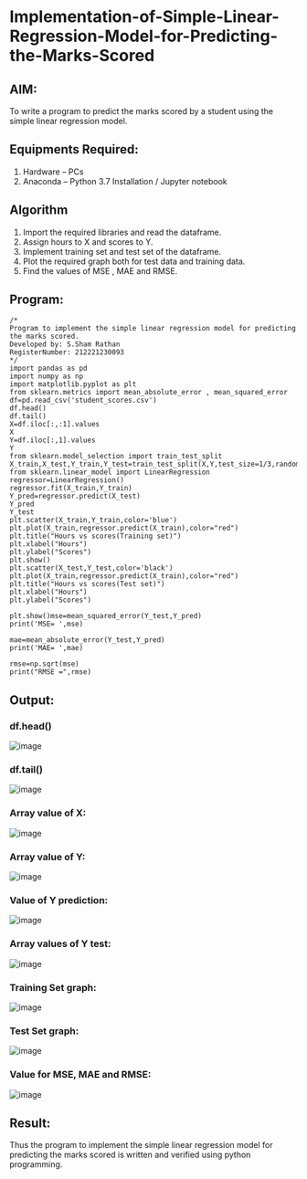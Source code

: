 # Implementation-of-Simple-Linear-Regression-Model-for-Predicting-the-Marks-Scored
## AIM:
To write a program to predict the marks scored by a student using the simple linear regression model.
## Equipments Required:
1. Hardware – PCs
2. Anaconda – Python 3.7 Installation / Jupyter notebook
## Algorithm
1. Import the required libraries and read the dataframe.
2. Assign hours to X and scores to Y.
3. Implement training set and test set of the dataframe.
4. Plot the required graph both for test data and training data.
5. Find the values of MSE , MAE and RMSE.
## Program:
```
/*
Program to implement the simple linear regression model for predicting the marks scored.
Developed by: S.Sham Rathan
RegisterNumber: 212221230093
*/
import pandas as pd
import numpy as np
import matplotlib.pyplot as plt
from sklearn.metrics import mean_absolute_error , mean_squared_error
df=pd.read_csv('student_scores.csv')
df.head()
df.tail()
X=df.iloc[:,:1].values
X
Y=df.iloc[:,1].values
Y
from sklearn.model_selection import train_test_split
X_train,X_test,Y_train,Y_test=train_test_split(X,Y,test_size=1/3,random_state=0)
from sklearn.linear_model import LinearRegression
regressor=LinearRegression()
regressor.fit(X_train,Y_train)
Y_pred=regressor.predict(X_test)
Y_pred
Y_test
plt.scatter(X_train,Y_train,color='blue')
plt.plot(X_train,regressor.predict(X_train),color="red")
plt.title("Hours vs scores(Training set)")
plt.xlabel("Hours")
plt.ylabel("Scores")
plt.show()
plt.scatter(X_test,Y_test,color='black')
plt.plot(X_train,regressor.predict(X_train),color="red")
plt.title("Hours vs scores(Test set)")
plt.xlabel("Hours")
plt.ylabel("Scores")

plt.show()mse=mean_squared_error(Y_test,Y_pred)
print('MSE= ',mse)

mae=mean_absolute_error(Y_test,Y_pred)
print('MAE= ',mae)

rmse=np.sqrt(mse)
print("RMSE =",rmse)
```

## Output:
### df.head()
![image](https://user-images.githubusercontent.com/93587823/229069101-af29452a-d961-418d-b366-24130cec4bd2.png)
### df.tail()
![image](https://user-images.githubusercontent.com/93587823/229069686-e8c225b0-9b1c-452c-b42c-420d27f0f3c7.png)
### Array value of X:
![image](https://user-images.githubusercontent.com/93587823/229070072-046735a9-3f1f-4efd-9d11-9f7848460e1f.png)
### Array value of Y:
![image](https://user-images.githubusercontent.com/93587823/229070206-c5fc93d2-9403-4a7b-b617-5e660933845f.png)
### Value of Y prediction:
![image](https://user-images.githubusercontent.com/93587823/229070311-139f4c99-8010-4364-a913-4abb3b93cc2d.png)
### Array values of Y test:
![image](https://user-images.githubusercontent.com/93587823/229070396-5548c7e0-9328-48cf-aa5c-d0539374d689.png)
### Training Set graph:
![image](https://user-images.githubusercontent.com/93587823/229070506-e3cbe6cf-36a3-4dd8-90ac-faa4c7a98b0d.png)
### Test Set graph:
![image](https://user-images.githubusercontent.com/93587823/229070684-459244c0-3c49-448a-b044-56b6c5d6a34e.png)
### Value for MSE, MAE and RMSE:
![image](https://user-images.githubusercontent.com/93587823/229070784-c37ced71-13a2-4325-8c36-a28d92dcdabf.png)


## Result:
Thus the program to implement the simple linear regression model for predicting the marks scored is written and verified using python programming.
